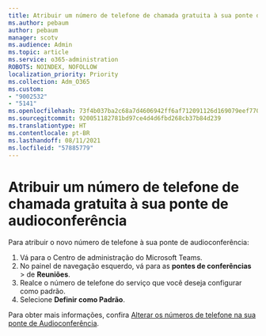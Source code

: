 ```yaml
---
title: Atribuir um número de telefone de chamada gratuita à sua ponte de audioconferência
ms.author: pebaum
author: pebaum
manager: scotv
ms.audience: Admin
ms.topic: article
ms.service: o365-administration
ROBOTS: NOINDEX, NOFOLLOW
localization_priority: Priority
ms.collection: Adm_O365
ms.custom:
- "9002532"
- "5141"
ms.openlocfilehash: 73f4b037ba2c68a7d4606942ff6af712091126d169079eef77007712959f58b5
ms.sourcegitcommit: 920051182781bd97ce4d4d6fbd268cb37b84d239
ms.translationtype: HT
ms.contentlocale: pt-BR
ms.lasthandoff: 08/11/2021
ms.locfileid: "57885779"
---
```

# <a name="assign-a-toll-free-number-to-your-audio-conferencing-bridge"></a>Atribuir um número de telefone de chamada gratuita à sua ponte de audioconferência

Para atribuir o novo número de telefone à sua ponte de audioconferência:

1. Vá para o Centro de administração do Microsoft Teams.
1. No painel de navegação esquerdo, vá para as **pontes de conferências** >  de **Reuniões**.
1. Realce o número de telefone do serviço que você deseja configurar como padrão.
1. Selecione **Definir como Padrão**.

Para obter mais informações, confira [Alterar os números de telefone na sua ponte de Audioconferência](https://docs.microsoft.com/MicrosoftTeams/change-the-phone-numbers-on-your-audio-conferencing-bridge).
